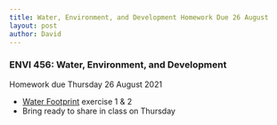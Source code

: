 ```yaml
---
title: Water, Environment, and Development Homework Due 26 August
layout: post
author: David
---
```

### ENVI 456: Water, Environment, and Development  
Homework due Thursday 26 August 2021  
- [Water Footprint](https://duq.box.com/s/kpg4cj9i8iv0rv0xgdb07bqzpa0azbs1) exercise 1 & 2  
- Bring ready to share in class on Thursday  
